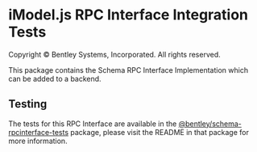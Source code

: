 ﻿# iModel.js RPC Interface Integration Tests

Copyright © Bentley Systems, Incorporated. All rights reserved.

This package contains the Schema RPC Interface Implementation which can be added to a backend.

## Testing

The tests for this RPC Interface are available in the [@bentley/schema-rpcinterface-tests](../integration-tests) package, please visit the README in that package for more information.
